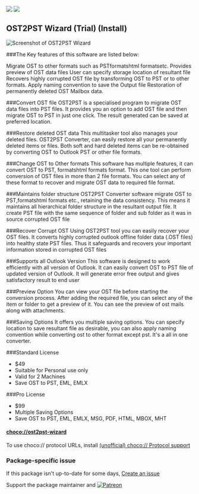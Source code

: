 [![](https://img.shields.io/chocolatey/v/ost2pst-wizard?color=green&label=ost2pst-wizard)](https://chocolatey.org/packages/ost2pst-wizard) [![](https://img.shields.io/chocolatey/dt/ost2pst-wizard)](https://chocolatey.org/packages/ost2pst-wizard)

## OST2PST Wizard (Trial) (Install)

![Screenshot of OST2PST Wizard](http://ost2pstware.com/img/guide/step4.png)
	
###The Key features of this software are listed below:

Migrate OST to other formats such as PSTformatshtml formatsetc.
Provides preview of OST data files
User can specify storage location of resultant file
Recovers highly corrupted OST file by transforming OST to PST or to other formats.
Apply naming convention to save the Output file
Restoration of permanently deleted OST Mailbox data.

###Convert OST file
OST2PST is a specialised program to migrate OST data files into PST files. It provides you an option to add OST file and then migrate OST to PST in just one click. The result generated can be saved at preferred location.

###Restore deleted OST data
This multitasker tool also manages your deleted files. OST2PST Converter, can easily restore all your permanently deleted items or files. Both soft and hard deleted items can be re-obtained by converting OST to Outlook PST or other file formats.

###Change OST to Other formats
This software has multiple features, it can convert OST to PST, formatshtml formats format. This one tool can perform conversion of OST files in more than 2 file formats. You can select any of these format to recover and migrate OST data to required file format.

###Maintains folder structure
OST2PST Converter software migrate OST to PST,formatshtml formats etc., retaining the data consistency. This means it maintains all hierarchical folder structure in the resultant output file. It create PST file with the same sequence of folder and sub folder as it was in source corrupted OST file

###Recover Corrupt OST
Using OST2PST tool you can easily recover your OST files. It converts highly corrupted outlook offline folder data (.OST files) into healthy state PST files. Thus it safeguards and recovers your important information stored in corrupted OST files

###Supports all Outlook Version
This software is designed to work efficiently with all version of Outlook. It can easily convert OST to PST file of updated version of Outlook. It will generate error free output and gives satisfactory result to end user

###Preview Option
You can view your OST file before starting the conversion process. After adding the required file, you can select any of the item or folder to get a preview of it. You can see the preview of ost mails along with attachments.

###Saving Options
It offers you multiple saving options. You can specify location to save resultant file as desirable, you can also apply naming convention while converting ost to other format except pst. It's a all in one converter.

###Standard License
* $49
* Suitable for Personal use only
* Valid for 2 Machines
* Save OST to PST, EML, EMLX

###Pro License
* $99
* Multiple Saving Options
* Save OST to PST, EML, EMLX, MSG, PDF, HTML, MBOX, MHT

#### [choco://ost2pst-wizard](choco://ost2pst-wizard)
To use choco:// protocol URLs, install [(unofficial) choco:// Protocol support ](https://chocolatey.org/packages/choco-protocol-support)

### Package-specific issue
If this package isn't up-to-date for some days, [Create an issue](https://github.com/tunisiano187/Chocolatey-packages/issues/new/choose)

Support the package maintainer and [![Patreon](https://cdn.jsdelivr.net/gh/tunisiano187/Chocolatey-packages@d15c4e19c709e7148588d4523ffc6dd3cd3c7e5e/icons/patreon.png)](https://www.patreon.com/tunisiano)
